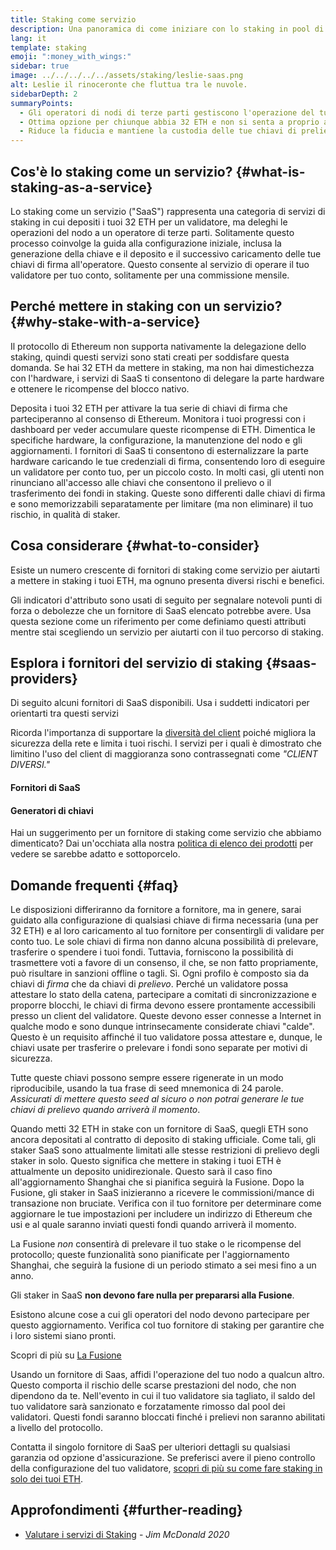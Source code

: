 ```yaml
---
title: Staking come servizio
description: Una panoramica di come iniziare con lo staking in pool di ETH
lang: it
template: staking
emoji: ":money_with_wings:"
sidebar: true
image: ../../../../../assets/staking/leslie-saas.png
alt: Leslie il rinoceronte che fluttua tra le nuvole.
sidebarDepth: 2
summaryPoints:
  - Gli operatori di nodi di terze parti gestiscono l'operazione del tuo client del validatore
  - Ottima opzione per chiunque abbia 32 ETH e non si senta a proprio agio nell'affrontare la complessità tecnica dell'esecuzione di un nodo
  - Riduce la fiducia e mantiene la custodia delle tue chiavi di prelievo
---
```


## Cos'è lo staking come un servizio? {#what-is-staking-as-a-service}

Lo staking come un servizio ("SaaS") rappresenta una categoria di servizi di staking in cui depositi i tuoi 32 ETH per un validatore, ma deleghi le operazioni del nodo a un operatore di terze parti. Solitamente questo processo coinvolge la guida alla configurazione iniziale, inclusa la generazione della chiave e il deposito e il successivo caricamento delle tue chiavi di firma all'operatore. Questo consente al servizio di operare il tuo validatore per tuo conto, solitamente per una commissione mensile.

## Perché mettere in staking con un servizio? {#why-stake-with-a-service}

Il protocollo di Ethereum non supporta nativamente la delegazione dello staking, quindi questi servizi sono stati creati per soddisfare questa domanda. Se hai 32 ETH da mettere in staking, ma non hai dimestichezza con l'hardware, i servizi di SaaS ti consentono di delegare la parte hardware e ottenere le ricompense del blocco nativo.

<CardGrid>
  <Card title="Il tuo validatore" emoji=":desktop_computer:">
    Deposita i tuoi 32 ETH per attivare la tua serie di chiavi di firma che parteciperanno al consenso di Ethereum. Monitora i tuoi progressi con i dashboard per veder accumulare queste ricompense di ETH.
  </Card>
  <Card title="Facile iniziare" emoji="🏁">
    Dimentica le specifiche hardware, la configurazione, la manutenzione del nodo e gli aggiornamenti.
    I fornitori di SaaS ti consentono di esternalizzare la parte hardware caricando le tue credenziali di firma, consentendo loro di eseguire un validatore per conto tuo, per un piccolo costo.
  </Card>
  <Card title="Limita i tuoi rischi" emoji=":shield:">
    In molti casi, gli utenti non rinunciano all'accesso alle chiavi che consentono il prelievo o il trasferimento dei fondi in staking. Queste sono differenti dalle chiavi di firma e sono memorizzabili separatamente per limitare (ma non eliminare) il tuo rischio, in qualità di staker.
  </Card>
</CardGrid>

<StakingComparison page="saas" />

## Cosa considerare {#what-to-consider}

Esiste un numero crescente di fornitori di staking come servizio per aiutarti a mettere in staking i tuoi ETH, ma ognuno presenta diversi rischi e benefici.

Gli indicatori d'attributo sono usati di seguito per segnalare notevoli punti di forza o debolezze che un fornitore di SaaS elencato potrebbe avere. Usa questa sezione come un riferimento per come definiamo questi attributi mentre stai scegliendo un servizio per aiutarti con il tuo percorso di staking.

<StakingConsiderations page="saas" />

## Esplora i fornitori del servizio di staking {#saas-providers}

Di seguito alcuni fornitori di SaaS disponibili. Usa i suddetti indicatori per orientarti tra questi servizi

<InfoBanner emoji="⚠️" isWarning>
Ricorda l'importanza di supportare la <a href="/developers/docs/nodes-and-clients/client-diversity/">diversità del client</a> poiché migliora la sicurezza della rete e limita i tuoi rischi. I servizi per i quali è dimostrato che limitino l'uso del client di maggioranza sono contrassegnati come <em style="text-transform: uppercase;">"client diversi."</em>
</InfoBanner>

#### Fornitori di SaaS

<StakingProductsCardGrid category="saas" />

#### Generatori di chiavi

<StakingProductsCardGrid category="keyGen" />

Hai un suggerimento per un fornitore di staking come servizio che abbiamo dimenticato? Dai un'occhiata alla nostra [politica di elenco dei prodotti](/contributing/adding-staking-products/) per vedere se sarebbe adatto e sottoporcelo.

## Domande frequenti {#faq}

<ExpandableCard title="Chi detiene le mie chiavi?" eventCategory="SaasStaking" eventName="clicked who holds my keys">
  Le disposizioni differiranno da fornitore a fornitore, ma in genere, sarai guidato alla configurazione di qualsiasi chiave di firma necessaria (una per 32 ETH) e al loro caricamento al tuo fornitore per consentirgli di validare per conto tuo. Le sole chiavi di firma non danno alcuna possibilità di prelevare, trasferire o spendere i tuoi fondi. Tuttavia, forniscono la possibilità di trasmettere voti a favore di un consenso, il che, se non fatto propriamente, può risultare in sanzioni offline o tagli.
</ExpandableCard>

<ExpandableCard title="Quindi esistono due serie di chiavi?" eventCategory="SaasStaking" eventName="clicked so there are two sets of keys">
Sì. Ogni profilo è composto sia da chiavi di <em>firma</em> che da chiavi di <em>prelievo</em>. Perché un validatore possa attestare lo stato della catena, partecipare a comitati di sincronizzazione e proporre blocchi, le chiavi di firma devono essere prontamente accessibili presso un client del validatore. Queste devono esser connesse a Internet in qualche modo e sono dunque intrinsecamente considerate chiavi "calde". Questo è un requisito affinché il tuo validatore possa attestare e, dunque, le chiavi usate per trasferire o prelevare i fondi sono separate per motivi di sicurezza.

Tutte queste chiavi possono sempre essere rigenerate in un modo riproducibile, usando la tua frase di seed mnemonica di 24 parole. <em>Assicurati di mettere questo seed al sicuro o non potrai generare le tue chiavi di prelievo quando arriverà il momento</em>.
</ExpandableCard>

<ExpandableCard title="Quando posso prelevare?" eventCategory="SaasStaking" eventName="clicked when can I withdraw">
  Quando metti 32 ETH in stake con un fornitore di SaaS, quegli ETH sono ancora depositati al contratto di deposito di staking ufficiale. Come tali, gli staker SaaS sono attualmente limitati alle stesse restrizioni di prelievo degli staker in solo. Questo significa che mettere in staking i tuoi ETH è attualmente un deposito unidirezionale. Questo sarà il caso fino all'aggiornamento Shanghai che si pianifica seguirà la Fusione.
</ExpandableCard>

<ExpandableCard title="Cosa cambierà con la Fusione?" eventCategory="SaasStaking" eventName="clicked what will change with the Merge">
  Dopo la Fusione, gli staker in SaaS inizieranno a ricevere le commissioni/mance di transazione non bruciate. Verifica con il tuo fornitore per determinare come aggiornare le tue impostazioni per includere un indirizzo di Ethereum che usi e al quale saranno inviati questi fondi quando arriverà il momento.

La Fusione <em>non</em> consentirà di prelevare il tuo stake o le ricompense del protocollo; queste funzionalità sono pianificate per l'aggiornamento Shanghai, che seguirà la fusione di un periodo stimato a sei mesi fino a un anno.
</ExpandableCard>

<ExpandableCard title="Gli staker in SaaS devono fare qualcosa per La Fusione?">
Gli staker in SaaS <strong>non devono fare nulla per prepararsi alla Fusione</strong>.

Esistono alcune cose a cui gli operatori del nodo devono partecipare per questo aggiornamento. Verifica col tuo fornitore di staking per garantire che i loro sistemi siano pronti.

Scopri di più su [La Fusione](/upgrades/merge/)
</ExpandableCard>

<ExpandableCard title="Cosa succede se vengo tagliato?" eventCategory="SaasStaking" eventName="clicked what happens if I get slashed">
Usando un fornitore di Saas, affidi l'operazione del tuo nodo a qualcun altro. Questo comporta il rischio delle scarse prestazioni del nodo, che non dipendono da te. Nell'evento in cui il tuo validatore sia tagliato, il saldo del tuo validatore sarà sanzionato e forzatamente rimosso dal pool dei validatori. Questi fondi saranno bloccati finché i prelievi non saranno abilitati a livello del protocollo.

Contatta il singolo fornitore di SaaS per ulteriori dettagli su qualsiasi garanzia od opzione d'assicurazione. Se preferisci avere il pieno controllo della configurazione del tuo validatore, <a href="/staking/solo/">scopri di più su come fare staking in solo dei tuoi ETH</a>.
</ExpandableCard>

## Approfondimenti {#further-reading}

- [Valutare i servizi di Staking](https://www.attestant.io/posts/evaluating-staking-services/) - _Jim McDonald 2020_
